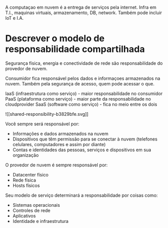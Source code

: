 
A computaçao em nuvem é a entrega de serviços pela internet. Infra em T.I., maquinas virtuais,  armazenamento, DB, network. Também pode incluir IoT e I.A.

# Descrever o modelo de responsabilidade compartilhada

Segurança física, energia e conectividade de rede são responsabilidade do provedor de nuvem. 

Consumidor fica responsável pelos dados e informaçoes armazenados na nuvem. Também pela segurança de acesso, quem pode acessar o que.

IaaS (infraestrutura como serviço) - maior responsabilidade no consumidor
PaaS (plataforma como serviço) - maior parte da responsabilidade no cloudprovider
SaaS (software como serviço) - fica no meio entre os dois

![[shared-responsibility-b3829bfe.svg]]

Você sempre será responsável por:

- Informações e dados armazenados na nuvem
- Dispositivos que têm permissão para se conectar à nuvem (telefones celulares, computadores e assim por diante)
- Contas e identidades das pessoas, serviços e dispositivos em sua organização

O provedor de nuvem é sempre responsável por:

- Datacenter físico
- Rede física
- Hosts físicos

Seu modelo de serviço determinará a responsabilidade por coisas como:

- Sistemas operacionais
- Controles de rede
- Aplicativos
- Identidade e infraestrutura